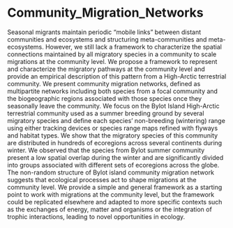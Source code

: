 # Community_Migration_Networks
Seasonal migrants maintain periodic “mobile links” between distant communities and ecosystems and structuring meta-communities and meta-ecosystems. However, we still lack a framework to characterize the spatial connections maintained by all migratory species in a community to scale migrations at the community level. We propose a framework to represent and characterize the migratory pathways at the community level and provide an empirical description of this pattern from a High-Arctic terrestrial community. We present community migration networks, defined as multipartite networks including both species from a focal community and the biogeographic regions associated with those species once they seasonally leave the community. We focus on the Bylot Island High-Arctic terrestrial community used as a summer breeding ground by several migratory species and define each species’ non-breeding (wintering) range using either tracking devices or species range maps refined with flyways and habitat types. We show that the migratory species of this community are distributed in hundreds of ecoregions across several continents during winter. We observed that the species from Bylot summer community present a low spatial overlap during the winter and are significantly divided into groups associated with different sets of ecoregions across the globe. The non-random structure of Bylot island community migration network suggests that ecological processes act to shape migrations at the community level. We provide a simple and general framework as a starting point to work with migrations at the community level, but the framework could be replicated elsewhere and adapted to more specific contexts such as the exchanges of energy, matter and organisms or the integration of trophic interactions, leading to novel opportunities in ecology.
